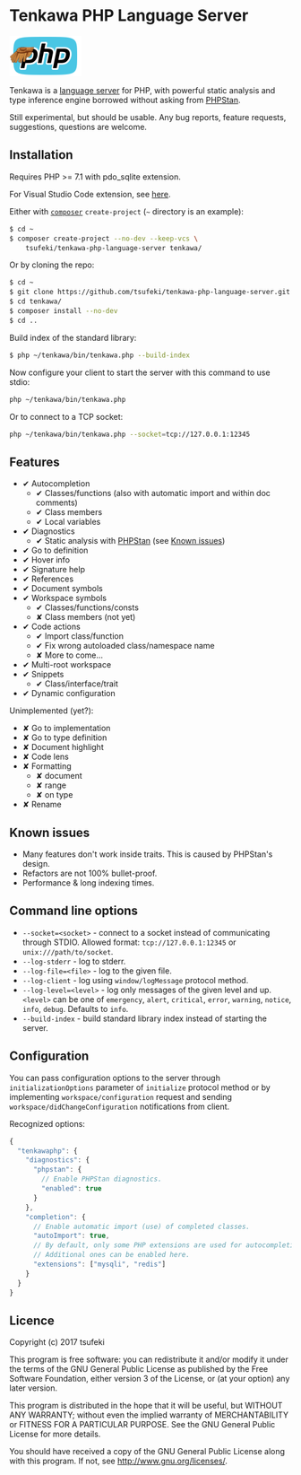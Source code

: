 
Tenkawa PHP Language Server
===========================

![Tenkawa](images/tenkawa-logo.png)

Tenkawa is a [language server][lsp] for PHP, with powerful static analysis
and type inference engine borrowed without asking from [PHPStan][phpstan].

Still experimental, but should be usable. Any bug reports, feature requests,
suggestions, questions are welcome.

[lsp]: https://microsoft.github.io/language-server-protocol/
[phpstan]: https://github.com/phpstan/phpstan

Installation
------------

Requires PHP >= 7.1 with pdo_sqlite extension.

For Visual Studio Code extension, see [here][vsix].

[vsix]: https://github.com/tsufeki/vscode-tenkawa-php

Either with [`composer`][composer] `create-project` (`~` directory
is an example):

```sh
$ cd ~
$ composer create-project --no-dev --keep-vcs \
    tsufeki/tenkawa-php-language-server tenkawa/
```

[composer]: https://getcomposer.org/

Or by cloning the repo:

```sh
$ cd ~
$ git clone https://github.com/tsufeki/tenkawa-php-language-server.git tenkawa/
$ cd tenkawa/
$ composer install --no-dev
$ cd ..
```

Build index of the standard library:

```sh
$ php ~/tenkawa/bin/tenkawa.php --build-index
```

Now configure your client to start the server with this command to use stdio:

```sh
php ~/tenkawa/bin/tenkawa.php
```

Or to connect to a TCP socket:

```sh
php ~/tenkawa/bin/tenkawa.php --socket=tcp://127.0.0.1:12345
```

Features
--------

* ✔ Autocompletion
  * ✔ Classes/functions (also with automatic import and within doc comments)
  * ✔ Class members
  * ✔ Local variables
* ✔ Diagnostics
  * ✔ Static analysis with [PHPStan][phpstan]
      (see [Known issues](#known-issues))
* ✔ Go to definition
* ✔ Hover info
* ✔ Signature help
* ✔ References
* ✔ Document symbols
* ✔ Workspace symbols
  * ✔ Classes/functions/consts
  * ✘ Class members (not yet)
* ✔ Code actions
  * ✔ Import class/function
  * ✔ Fix wrong autoloaded class/namespace name
  * ✘ More to come...
* ✔ Multi-root workspace
* ✔ Snippets
  * ✔ Class/interface/trait
* ✔ Dynamic configuration

Unimplemented (yet?):

* ✘ Go to implementation
* ✘ Go to type definition
* ✘ Document highlight
* ✘ Code lens
* ✘ Formatting
  * ✘ document
  * ✘ range
  * ✘ on type
* ✘ Rename

Known issues
------------

* Many features don't work inside traits. This is caused by PHPStan's design.
* Refactors are not 100% bullet-proof.
* Performance & long indexing times.

Command line options
--------------------

* `--socket=<socket>` - connect to a socket instead of communicating through
  STDIO. Allowed format: `tcp://127.0.0.1:12345` or `unix:///path/to/socket`.
* `--log-stderr` - log to stderr.
* `--log-file=<file>` - log to the given file.
* `--log-client` - log using `window/logMessage` protocol method.
* `--log-level=<level>` - log only messages of the given level and up.
  `<level>` can be one of `emergency`, `alert`, `critical`, `error`,
  `warning`, `notice`, `info`, `debug`. Defaults to `info`.
* `--build-index` - build standard library index instead of starting the server.

Configuration
-------------

You can pass configuration options to the server through
`initializationOptions` parameter of `initialize` protocol method or by
implementing `workspace/configuration` request and sending
`workspace/didChangeConfiguration` notifications from client.

Recognized options:

```js
{
  "tenkawaphp": {
    "diagnostics": {
      "phpstan": {
        // Enable PHPStan diagnostics.
        "enabled": true
      }
    },
    "completion": {
      // Enable automatic import (use) of completed classes.
      "autoImport": true,
      // By default, only some PHP extensions are used for autocompletion.
      // Additional ones can be enabled here.
      "extensions": ["mysqli", "redis"]
    }
  }
}
```

Licence
-------

Copyright (c) 2017 tsufeki

This program is free software: you can redistribute it and/or modify
it under the terms of the GNU General Public License as published by
the Free Software Foundation, either version 3 of the License, or
(at your option) any later version.

This program is distributed in the hope that it will be useful,
but WITHOUT ANY WARRANTY; without even the implied warranty of
MERCHANTABILITY or FITNESS FOR A PARTICULAR PURPOSE.  See the
GNU General Public License for more details.

You should have received a copy of the GNU General Public License
along with this program.  If not, see <http://www.gnu.org/licenses/>.
